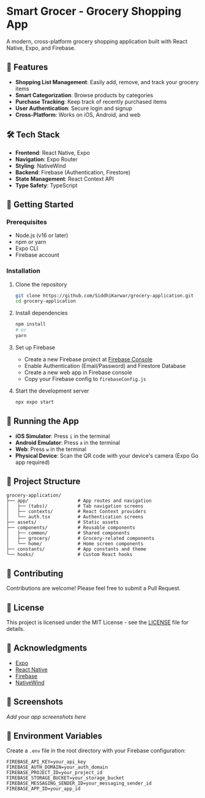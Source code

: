 # Smart Grocer - Grocery Shopping App

A modern, cross-platform grocery shopping application built with React Native, Expo, and Firebase.

## 🚀 Features

- **Shopping List Management**: Easily add, remove, and track your grocery items
- **Smart Categorization**: Browse products by categories
- **Purchase Tracking**: Keep track of recently purchased items
- **User Authentication**: Secure login and signup
- **Cross-Platform**: Works on iOS, Android, and web

## 🛠️ Tech Stack

- **Frontend**: React Native, Expo
- **Navigation**: Expo Router
- **Styling**: NativeWind
- **Backend**: Firebase (Authentication, Firestore)
- **State Management**: React Context API
- **Type Safety**: TypeScript

## 🚀 Getting Started

### Prerequisites

- Node.js (v16 or later)
- npm or yarn
- Expo CLI
- Firebase account

### Installation

1. Clone the repository
   ```bash
   git clone https://github.com/SiddhiKarwar/grocery-application.git
   cd grocery-application
   ```

2. Install dependencies
   ```bash
   npm install
   # or
   yarn
   ```

3. Set up Firebase
   - Create a new Firebase project at [Firebase Console](https://console.firebase.google.com/)
   - Enable Authentication (Email/Password) and Firestore Database
   - Create a new web app in Firebase console
   - Copy your Firebase config to `firebaseConfig.js`

4. Start the development server
   ```bash
   npx expo start
   ```

## 📱 Running the App

- **iOS Simulator**: Press `i` in the terminal
- **Android Emulator**: Press `a` in the terminal
- **Web**: Press `w` in the terminal
- **Physical Device**: Scan the QR code with your device's camera (Expo Go app required)

## 📂 Project Structure

```
grocery-application/
├── app/                  # App routes and navigation
│   ├── (tabs)/           # Tab navigation screens
│   ├── contexts/         # React Context providers
│   └── auth.tsx          # Authentication screens
├── assets/               # Static assets
├── components/           # Reusable components
│   ├── common/           # Shared components
│   ├── grocery/          # Grocery-related components
│   └── home/             # Home screen components
├── constants/            # App constants and theme
└── hooks/                # Custom React hooks
```

## 🤝 Contributing

Contributions are welcome! Please feel free to submit a Pull Request.

## 📄 License

This project is licensed under the MIT License - see the [LICENSE](LICENSE) file for details.

## 🙏 Acknowledgments

- [Expo](https://expo.dev/)
- [React Native](https://reactnative.dev/)
- [Firebase](https://firebase.google.com/)
- [NativeWind](https://www.nativewind.dev/)

## 📸 Screenshots

*Add your app screenshots here*

## 🔧 Environment Variables

Create a `.env` file in the root directory with your Firebase configuration:

```env
FIREBASE_API_KEY=your_api_key
FIREBASE_AUTH_DOMAIN=your_auth_domain
FIREBASE_PROJECT_ID=your_project_id
FIREBASE_STORAGE_BUCKET=your_storage_bucket
FIREBASE_MESSAGING_SENDER_ID=your_messaging_sender_id
FIREBASE_APP_ID=your_app_id
```
